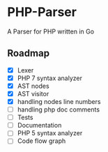 <!--
  Title: PHP Parser
  Description: A Parser for PHP written in Go.
  Author: Slizov Vadim
  -->

# PHP-Parser
A Parser for PHP written in Go

## Roadmap
- [X] Lexer
- [x] PHP 7 syntax analyzer
- [x] AST nodes
- [x] AST visitor
- [x] handling nodes line numbers
- [ ] handling php doc comments
- [ ] Tests
- [ ] Documentation
- [ ] PHP 5 syntax analyzer
- [ ] Code flow graph
